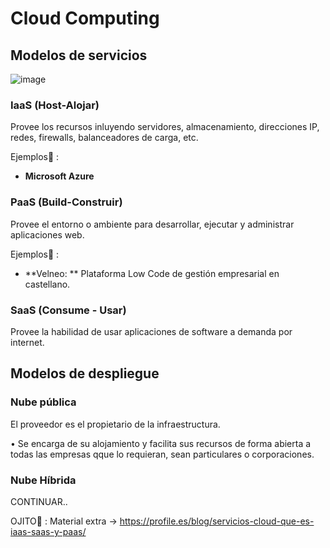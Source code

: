 # Cloud Computing

## Modelos de servicios
![image](https://user-images.githubusercontent.com/91573449/228835875-5b8aa7fe-dfa7-499a-81f1-acec32f40d7c.png)

### IaaS (Host-Alojar)

Provee los recursos inluyendo servidores, almacenamiento, direcciones IP, redes, firewalls, balanceadores de carga, etc.

Ejemplos👀 :
* **Microsoft Azure**

### PaaS (Build-Construir)

Provee el entorno o ambiente para desarrollar, ejecutar y administrar aplicaciones web.

Ejemplos👀 :
* **Velneo: **  Plataforma Low Code de gestión empresarial en castellano.

### SaaS (Consume - Usar)

Provee la habilidad de usar aplicaciones de software a demanda por internet.

## Modelos de despliegue

### Nube pública
El proveedor es el propietario de la infraestructura.

• Se encarga de su alojamiento y facilita sus recursos de forma abierta a todas las empresas qque lo requieran, sean particulares o corporaciones.

### Nube Híbrida

CONTINUAR..




OJITO👀 : 
Material extra -> https://profile.es/blog/servicios-cloud-que-es-iaas-saas-y-paas/
